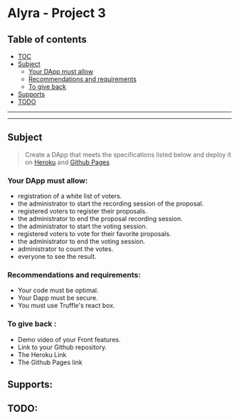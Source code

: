 # Alyra - Project 3

## Table of contents
- [TOC](#Table-of-contents)
- [Subject](#Subject)
	- [Your DApp must allow](#Your-DApp-must-allow)
	- [Recommendations and requirements](#Recommendations-and-requirements)
	- [To give back](#To-give-back)
- [Supports](#Supports)
- [TODO](#Todo)

---
---


## Subject
> Create a DApp that meets the specifications listed below and deploy it on [Heroku](#https://www.heroku.com/) and [Github Pages](#https://pages.github.com/)
### Your DApp must allow:
-  registration of a white list of voters.
-  the administrator to start the recording session of the proposal.
-  registered voters to register their proposals.
-  the administrator to end the proposal recording session.
-  the administrator to start the voting session.
-  registered voters to vote for their favorite proposals.
-  the administrator to end the voting session.
-  administrator to count the votes.
-  everyone to see the result.

### Recommendations and requirements:
- Your code must be optimal.
- Your Dapp must be secure.
- You must use Truffle's react box.

### To give back :
- Demo video of your Front features.
- Link to your Github repository.
- The Heroku Link
- The Github Pages link

## Supports:

## TODO:
